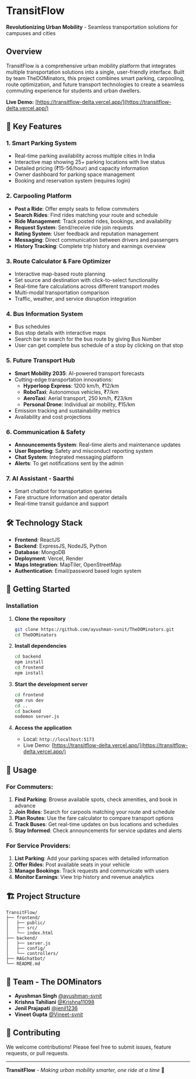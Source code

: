 # TransitFlow

**Revolutionizing Urban Mobility** - Seamless transportation solutions for campuses and cities

## Overview

TransitFlow is a comprehensive urban mobility platform that integrates multiple transportation solutions into a single, user-friendly interface. Built by team TheDOMinators, this project combines smart parking, carpooling, route optimization, and future transport technologies to create a seamless commuting experience for students and urban dwellers.

**Live Demo:** [https://transitflow-delta.vercel.app/](https://transitflow-delta.vercel.app/)

## 🌟 Key Features

### 1. **Smart Parking System**

- Real-time parking availability across multiple cities in India
- Interactive map showing 25+ parking locations with live status
- Detailed pricing (₹15-56/hour) and capacity information
- Owner dashboard for parking space management
- Booking and reservation system (requires login)

### 2. **Carpooling Platform**

- **Post a Ride**: Offer empty seats to fellow commuters
- **Search Rides**: Find rides matching your route and schedule
- **Ride Management**: Track posted rides, bookings, and availability
- **Request System**: Send/receive ride join requests
- **Rating System**: User feedback and reputation management
- **Messaging**: Direct communication between drivers and passengers
- **History Tracking**: Complete trip history and earnings overview

### 3. **Route Calculator & Fare Optimizer**

- Interactive map-based route planning
- Set source and destination with click-to-select functionality
- Real-time fare calculations across different transport modes
- Multi-modal transportation comparison
- Traffic, weather, and service disruption integration

### 4. **Bus Information System**

- Bus schedules
- Bus stop details with interactive maps
- Search bar to search for the bus route by giving Bus Number
- User can get complete bus schedule of a stop by clicking on that stop

### 5. **Future Transport Hub**

- **Smart Mobility 2035**: AI-powered transport forecasts
- Cutting-edge transportation innovations:
  - **Hyperloop Express**: 1200 km/h, ₹12/km
  - **RoboTaxi**: Autonomous vehicles, ₹7/km
  - **AeroTaxi**: Aerial transport, 250 km/h, ₹23/km
  - **Personal Drone**: Individual air mobility, ₹15/km
- Emission tracking and sustainability metrics
- Availability and cost projections

### 6. **Communication & Safety**

- **Announcements System**: Real-time alerts and maintenance updates
- **User Reporting**: Safety and misconduct reporting system
- **Chat System**: Integrated messaging platform
- **Alerts**: To get notifications sent by the admin

### 7. **AI Assistant - Saarthi**

- Smart chatbot for transportation queries
- Fare structure information and operator details
- Real-time transit guidance and support

## 🛠 Technology Stack

- **Frontend**: ReactJS
- **Backend**: ExpressJS, NodeJS, Python
- **Database**: MongoDB
- **Deployment**: Vercel, Render
- **Maps Integration**: MapTiler, OpenStreetMap
- **Authentication**: Email/password based login system

## 🚀 Getting Started

### Installation

1. **Clone the repository**

   ```bash
   git clone https://github.com/ayushman-svnit/TheDOMinators.git
   cd TheDOMinators
   ```

2. **Install dependencies**

   ```bash
   cd backend
   npm install
   cd frontend
   npm install
   ```

3. **Start the development server**

   ```bash
   cd frontend
   npm run dev
   cd ..
   cd backend
   nodemon server.js
   ```

4. **Access the application**
   - Local: `http://localhost:5173`
   - Live Demo: [https://transitflow-delta.vercel.app/](https://transitflow-delta.vercel.app/)

## 📱 Usage

### For Commuters:

1. **Find Parking**: Browse available spots, check amenities, and book in advance
2. **Join Rides**: Search for carpools matching your route and schedule
3. **Plan Routes**: Use the fare calculator to compare transport options
4. **Track Buses**: Get real-time updates on bus locations and schedules
5. **Stay Informed**: Check announcements for service updates and alerts

### For Service Providers:

1. **List Parking**: Add your parking spaces with detailed information
2. **Offer Rides**: Post available seats in your vehicle
3. **Manage Bookings**: Track requests and communicate with users
4. **Monitor Earnings**: View trip history and revenue analytics

## 🏗 Project Structure

```
TransitFlow/
├── frontend/
│   ├── public/
│   ├── src/
│   └── index.html
├── backend/
│   ├── server.js
│   ├── config/
│   └── controllers/
├── RAGchatbot/
└── README.md
```

## 👥 Team - The DOMinators

- **Ayushman Singh** [@ayushman-svnit](https://github.com/ayushman-svnit)
- **Krishna Tahiliani** [@Krishna11098](https://github.com/Krishna11098)
- **Jenil Prajapati** [@jenil1236](https://github.com/jenil1236)
- **Vineet Gupta** [@Vineet-svnit](https://github.com/Vineet-svnit)

## 🤝 Contributing

We welcome contributions! Please feel free to submit issues, feature requests, or pull requests.

---

**TransitFlow** - _Making urban mobility smarter, one ride at a time_ 🚀
